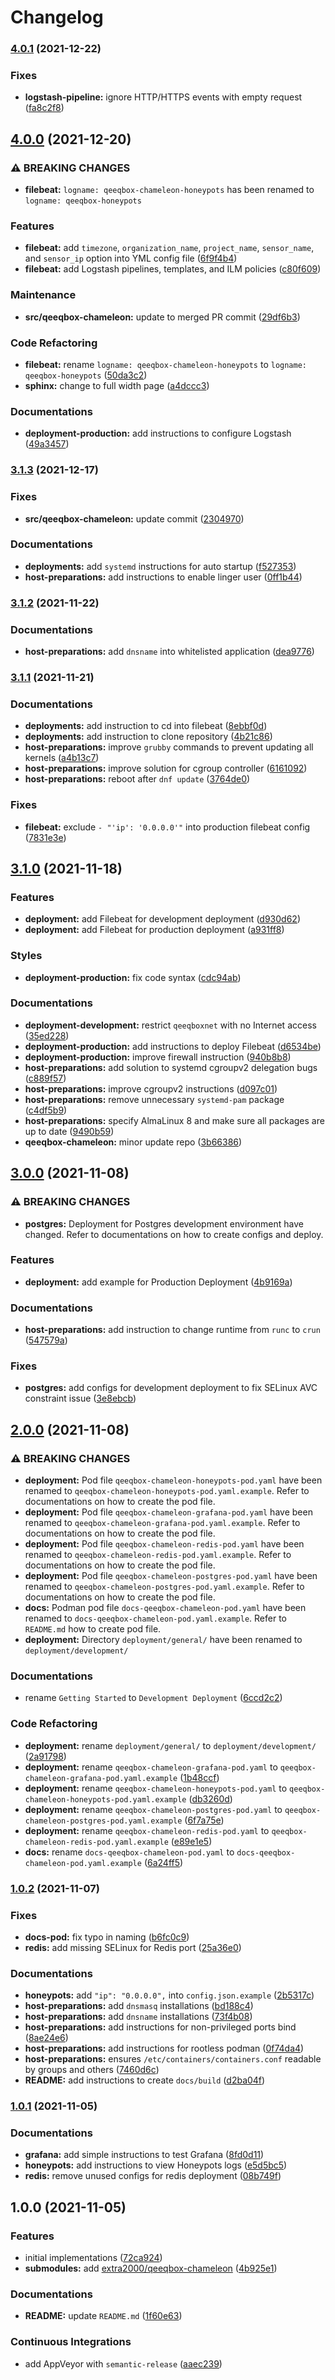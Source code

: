 # Changelog

### [4.0.1](https://github.com/extra2000/qeeqbox-chameleon-podman/compare/v4.0.0...v4.0.1) (2021-12-22)


### Fixes

* **logstash-pipeline:** ignore HTTP/HTTPS events with empty request ([fa8c2f8](https://github.com/extra2000/qeeqbox-chameleon-podman/commit/fa8c2f89295c4a494159eb0940865df794340e72))

## [4.0.0](https://github.com/extra2000/qeeqbox-chameleon-podman/compare/v3.1.3...v4.0.0) (2021-12-20)


### ⚠ BREAKING CHANGES

* **filebeat:** `logname: qeeqbox-chameleon-honeypots` has been renamed to `logname: qeeqbox-honeypots`

### Features

* **filebeat:** add `timezone`, `organization_name`, `project_name`, `sensor_name`, and `sensor_ip` option into YML config file ([6f9f4b4](https://github.com/extra2000/qeeqbox-chameleon-podman/commit/6f9f4b4a898dc566ecafb99092c3d5bf008f96ee))
* **filebeat:** add Logstash pipelines, templates, and ILM policies ([c80f609](https://github.com/extra2000/qeeqbox-chameleon-podman/commit/c80f60996b3b50cdbda2b5eb48059106afedbaad))


### Maintenance

* **src/qeeqbox-chameleon:** update to merged PR commit ([29df6b3](https://github.com/extra2000/qeeqbox-chameleon-podman/commit/29df6b385a73735ffff78a54d62a12e015de0244))


### Code Refactoring

* **filebeat:** rename `logname: qeeqbox-chameleon-honeypots` to `logname: qeeqbox-honeypots` ([50da3c2](https://github.com/extra2000/qeeqbox-chameleon-podman/commit/50da3c29f742fdc4dbb08102e39f8ab5542e6ce8))
* **sphinx:** change to full width page ([a4dccc3](https://github.com/extra2000/qeeqbox-chameleon-podman/commit/a4dccc3fe6671ed79a04786770b3794b8df4a937))


### Documentations

* **deployment-production:** add instructions to configure Logstash ([49a3457](https://github.com/extra2000/qeeqbox-chameleon-podman/commit/49a3457aa3761acbbdbaf1bc5f9ef33a87927c50))

### [3.1.3](https://github.com/extra2000/qeeqbox-chameleon-podman/compare/v3.1.2...v3.1.3) (2021-12-17)


### Fixes

* **src/qeeqbox-chameleon:** update commit ([2304970](https://github.com/extra2000/qeeqbox-chameleon-podman/commit/230497038d57129cc20f13ddda3ccacf501187d0))


### Documentations

* **deployments:** add `systemd` instructions for auto startup ([f527353](https://github.com/extra2000/qeeqbox-chameleon-podman/commit/f5273537a20086c0e55165cd028caab8a4537fae))
* **host-preparations:** add instructions to enable linger user ([0ff1b44](https://github.com/extra2000/qeeqbox-chameleon-podman/commit/0ff1b44d53f1e0c0fa4a7667d3066f33705e9196))

### [3.1.2](https://github.com/extra2000/qeeqbox-chameleon-podman/compare/v3.1.1...v3.1.2) (2021-11-22)


### Documentations

* **host-preparations:** add `dnsname` into whitelisted application ([dea9776](https://github.com/extra2000/qeeqbox-chameleon-podman/commit/dea97760fc07cdba31b4c674561f0f99c6e342e4))

### [3.1.1](https://github.com/extra2000/qeeqbox-chameleon-podman/compare/v3.1.0...v3.1.1) (2021-11-21)


### Documentations

* **deployments:** add instruction to cd into filebeat ([8ebbf0d](https://github.com/extra2000/qeeqbox-chameleon-podman/commit/8ebbf0d5e14314f57af03f6cbafbd87dce20ddbe))
* **deployments:** add instruction to clone repository ([4b21c86](https://github.com/extra2000/qeeqbox-chameleon-podman/commit/4b21c8626b44ddaedf88231fba1f5e29b13ba7db))
* **host-preparations:** improve `grubby` commands to prevent updating all kernels ([a4b13c7](https://github.com/extra2000/qeeqbox-chameleon-podman/commit/a4b13c79c840626bb5e83b3349eee9c1ccced57c))
* **host-preparations:** improve solution for cgroup controller ([6161092](https://github.com/extra2000/qeeqbox-chameleon-podman/commit/6161092a4385dd28de5276f5164d17ce1ac28743))
* **host-preparations:** reboot after `dnf update` ([3764de0](https://github.com/extra2000/qeeqbox-chameleon-podman/commit/3764de006adb9ca0b6e3fb4f827092266bd434a4))


### Fixes

* **filebeat:** exclude `- "'ip': '0.0.0.0'"` into production filebeat config ([7831e3e](https://github.com/extra2000/qeeqbox-chameleon-podman/commit/7831e3e7607f0f88c41ebe1a1c0d81225ab9c35e))

## [3.1.0](https://github.com/extra2000/qeeqbox-chameleon-podman/compare/v3.0.0...v3.1.0) (2021-11-18)


### Features

* **deployment:** add Filebeat for development deployment ([d930d62](https://github.com/extra2000/qeeqbox-chameleon-podman/commit/d930d62ee7affbc049887c596463878e4daa3f28))
* **deployment:** add Filebeat for production deployment ([a931ff8](https://github.com/extra2000/qeeqbox-chameleon-podman/commit/a931ff85ee237b31f5de9d14e6842816e86e74c8))


### Styles

* **deployment-production:** fix code syntax ([cdc94ab](https://github.com/extra2000/qeeqbox-chameleon-podman/commit/cdc94ab9bad97eed9c2201fbf029444d379d440e))


### Documentations

* **deployment-development:** restrict `qeeqboxnet` with no Internet access ([35ed228](https://github.com/extra2000/qeeqbox-chameleon-podman/commit/35ed228b43c32772116ecb492ec53546dd8df84f))
* **deployment-production:** add instructions to deploy Filebeat ([d6534be](https://github.com/extra2000/qeeqbox-chameleon-podman/commit/d6534be66a218ba16ebf87a9a2178e9daa4ed062))
* **deployment-production:** improve firewall instruction ([940b8b8](https://github.com/extra2000/qeeqbox-chameleon-podman/commit/940b8b8e9597d74a0392c4d78cf0a89e356a9399))
* **host-preparations:** add solution to systemd cgroupv2 delegation bugs ([c889f57](https://github.com/extra2000/qeeqbox-chameleon-podman/commit/c889f57f62e702812f30b887a2480a34d62d3036))
* **host-preparations:** improve cgroupv2 instructions ([d097c01](https://github.com/extra2000/qeeqbox-chameleon-podman/commit/d097c011362b1c2d712ae2d7601817efdb9bc7a9))
* **host-preparations:** remove unnecessary `systemd-pam` package ([c4df5b9](https://github.com/extra2000/qeeqbox-chameleon-podman/commit/c4df5b909276e7cb74e186c93eb2910bf678be19))
* **host-preparations:** specify AlmaLinux 8 and make sure all packages are up to date ([9490b59](https://github.com/extra2000/qeeqbox-chameleon-podman/commit/9490b59aec76a041df15959aa9a84a4103fb9e3a))
* **qeeqbox-chameleon:** minor update repo ([3b66386](https://github.com/extra2000/qeeqbox-chameleon-podman/commit/3b663862b8dbf94c4c4d20b014ed6cc180864443))

## [3.0.0](https://github.com/extra2000/qeeqbox-chameleon-podman/compare/v2.0.0...v3.0.0) (2021-11-08)


### ⚠ BREAKING CHANGES

* **postgres:** Deployment for Postgres development environment have changed. Refer to documentations on how to create configs and deploy.

### Features

* **deployment:** add example for Production Deployment ([4b9169a](https://github.com/extra2000/qeeqbox-chameleon-podman/commit/4b9169a533616d114500fe02344ad423d2d98e05))


### Documentations

* **host-preparations:** add instruction to change runtime from `runc` to `crun` ([547579a](https://github.com/extra2000/qeeqbox-chameleon-podman/commit/547579a821e2be53b2ac9d3691ba97553482f3bd))


### Fixes

* **postgres:** add configs for development deployment to fix SELinux AVC constraint issue ([3e8ebcb](https://github.com/extra2000/qeeqbox-chameleon-podman/commit/3e8ebcbacd1ec9757025f5a02087d83836632ff6))

## [2.0.0](https://github.com/extra2000/qeeqbox-chameleon-podman/compare/v1.0.2...v2.0.0) (2021-11-08)


### ⚠ BREAKING CHANGES

* **deployment:** Pod file `qeeqbox-chameleon-honeypots-pod.yaml` have been renamed to `qeeqbox-chameleon-honeypots-pod.yaml.example`. Refer to documentations on how to create the pod file.
* **deployment:** Pod file `qeeqbox-chameleon-grafana-pod.yaml` have been renamed to `qeeqbox-chameleon-grafana-pod.yaml.example`. Refer to documentations on how to create the pod file.
* **deployment:** Pod file `qeeqbox-chameleon-redis-pod.yaml` have been renamed to `qeeqbox-chameleon-redis-pod.yaml.example`. Refer to documentations on how to create the pod file.
* **deployment:** Pod file `qeeqbox-chameleon-postgres-pod.yaml` have been renamed to `qeeqbox-chameleon-postgres-pod.yaml.example`. Refer to documentations on how to create the pod file.
* **docs:** Podman pod file `docs-qeeqbox-chameleon-pod.yaml` have been renamed to `docs-qeeqbox-chameleon-pod.yaml.example`. Refer to `README.md` how to create pod file.
* **deployment:** Directory `deployment/general/` have been renamed to `deployment/development/`

### Documentations

* rename `Getting Started` to `Development Deployment` ([6ccd2c2](https://github.com/extra2000/qeeqbox-chameleon-podman/commit/6ccd2c264f6382c9421917196b961bb22d815d4c))


### Code Refactoring

* **deployment:** rename `deployment/general/` to `deployment/development/` ([2a91798](https://github.com/extra2000/qeeqbox-chameleon-podman/commit/2a9179815bfe52cd9ec77d2e9e7ef15d0774f97f))
* **deployment:** rename `qeeqbox-chameleon-grafana-pod.yaml` to `qeeqbox-chameleon-grafana-pod.yaml.example` ([1b48ccf](https://github.com/extra2000/qeeqbox-chameleon-podman/commit/1b48ccf4f04f28a991c903fa538a1c2b7a56e30f))
* **deployment:** rename `qeeqbox-chameleon-honeypots-pod.yaml` to `qeeqbox-chameleon-honeypots-pod.yaml.example` ([db3260d](https://github.com/extra2000/qeeqbox-chameleon-podman/commit/db3260dce9c99c133072537d8d08a89182c378ba))
* **deployment:** rename `qeeqbox-chameleon-postgres-pod.yaml` to `qeeqbox-chameleon-postgres-pod.yaml.example` ([6f7a75e](https://github.com/extra2000/qeeqbox-chameleon-podman/commit/6f7a75e3b56b5b1111e4952f582482493402481d))
* **deployment:** rename `qeeqbox-chameleon-redis-pod.yaml` to `qeeqbox-chameleon-redis-pod.yaml.example` ([e89e1e5](https://github.com/extra2000/qeeqbox-chameleon-podman/commit/e89e1e5303c2921c529cb9fe07725c161a178847))
* **docs:** rename `docs-qeeqbox-chameleon-pod.yaml` to `docs-qeeqbox-chameleon-pod.yaml.example` ([6a24ff5](https://github.com/extra2000/qeeqbox-chameleon-podman/commit/6a24ff51d0827f202ba5f6e865b2f20863427f94))

### [1.0.2](https://github.com/extra2000/qeeqbox-chameleon-podman/compare/v1.0.1...v1.0.2) (2021-11-07)


### Fixes

* **docs-pod:** fix typo in naming ([b6fc0c9](https://github.com/extra2000/qeeqbox-chameleon-podman/commit/b6fc0c9ff11fd4f7552932e4404d1976aaec9e77))
* **redis:** add missing SELinux for Redis port ([25a36e0](https://github.com/extra2000/qeeqbox-chameleon-podman/commit/25a36e0fb57ac21a11cedebefc0a99bc799329ca))


### Documentations

* **honeypots:** add `"ip": "0.0.0.0",` into `config.json.example` ([2b5317c](https://github.com/extra2000/qeeqbox-chameleon-podman/commit/2b5317c1cdb0b9354699d5e7016049174ee2bf19))
* **host-preparations:** add `dnsmasq` installations ([bd188c4](https://github.com/extra2000/qeeqbox-chameleon-podman/commit/bd188c49d489ccf2862e410016703aaa4214bf8c))
* **host-preparations:** add `dnsname` installations ([73f4b08](https://github.com/extra2000/qeeqbox-chameleon-podman/commit/73f4b08c4524c0028a7d5ead9a02fdc5fd3e8f84))
* **host-preparations:** add instructions for non-privileged ports bind ([8ae24e6](https://github.com/extra2000/qeeqbox-chameleon-podman/commit/8ae24e692a504b93ad0cd8cdb8f2b0c6a3c36eb9))
* **host-preparations:** add instructions for rootless podman ([0f74da4](https://github.com/extra2000/qeeqbox-chameleon-podman/commit/0f74da49c834706722e739bca5257df71b05794f))
* **host-preparations:** ensures `/etc/containers/containers.conf` readable by groups and others ([7460d6c](https://github.com/extra2000/qeeqbox-chameleon-podman/commit/7460d6c717c87a6637a8d4aa2a3b84bdb14d1db2))
* **README:** add instructions to create `docs/build` ([d2ba04f](https://github.com/extra2000/qeeqbox-chameleon-podman/commit/d2ba04f24c03619708a197ef9dfcada338bd7f4d))

### [1.0.1](https://github.com/extra2000/qeeqbox-chameleon-podman/compare/v1.0.0...v1.0.1) (2021-11-05)


### Documentations

* **grafana:** add simple instructions to test Grafana ([8fd0d11](https://github.com/extra2000/qeeqbox-chameleon-podman/commit/8fd0d1179f3cca7cb2e7e8fc34dcd5dee53fe8b8))
* **honeypots:** add instructions to view Honeypots logs ([e5d5bc5](https://github.com/extra2000/qeeqbox-chameleon-podman/commit/e5d5bc5e63bb0e1421bf094dc0b182e67be2f45f))
* **redis:** remove unused configs for redis deployment ([08b749f](https://github.com/extra2000/qeeqbox-chameleon-podman/commit/08b749f35e3581e312aeafb83d1f7501c36ecf78))

## 1.0.0 (2021-11-05)


### Features

* initial implementations ([72ca924](https://github.com/extra2000/qeeqbox-chameleon-podman/commit/72ca924287faafc4ef67f61883ba5c51a450e01f))
* **submodules:** add [extra2000/qeeqbox-chameleon](https://github.com/extra2000/qeeqbox-chameleon) ([4b925e1](https://github.com/extra2000/qeeqbox-chameleon-podman/commit/4b925e1493427f2dccef62d356de65318a4054ba))


### Documentations

* **README:** update `README.md` ([1f60e63](https://github.com/extra2000/qeeqbox-chameleon-podman/commit/1f60e639c21905ee94b34cf1ef7990b884dc4ad9))


### Continuous Integrations

* add AppVeyor with `semantic-release` ([aaec239](https://github.com/extra2000/qeeqbox-chameleon-podman/commit/aaec239bc669fefde0de5fd026c96247de2807b3))

